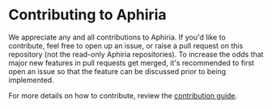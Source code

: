 # Contributing to Aphiria

We appreciate any and all contributions to Aphiria.  If you'd like to contribute, feel free to open up an issue, or raise a pull request on this repository (not the read-only Aphiria repositories).  To increase the odds that major new features in pull requests get merged, it's recommended to first open an issue so that the feature can be discussed prior to being implemented.

For more details on how to contribute, review the [contribution guide](https://www.aphiria.com/docs/master/contributing.html).
